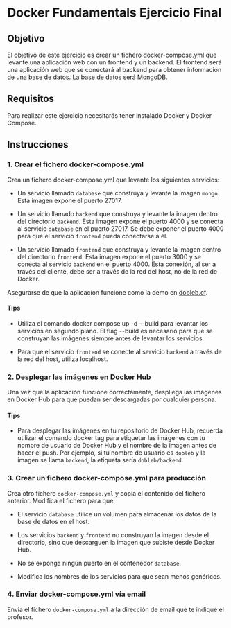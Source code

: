 # Docker Fundamentals Ejercicio Final

## Objetivo

El objetivo de este ejercicio es crear un fichero docker-compose.yml que levante una aplicación web con un frontend y un backend. El frontend será una aplicación web que se conectará al backend para obtener información de una base de datos. La base de datos será MongoDB.

## Requisitos

Para realizar este ejercicio necesitarás tener instalado Docker y Docker Compose.

## Instrucciones

### 1. Crear el fichero docker-compose.yml

Crea un fichero docker-compose.yml que levante los siguientes servicios:

- Un servicio llamado `database` que construya y levante la imagen `mongo`. Esta imagen expone el puerto 27017.

- Un servicio llamado `backend` que construya y levante la imagen dentro del directorio `backend`. Esta imagen expone el puerto 4000 y se conecta al servicio `database` en el puerto 27017. Se debe exponer el puerto 4000 para que el servicio `frontend` pueda conectarse a él.

- Un servicio llamado `frontend` que construya y levante la imagen dentro del directorio `frontend`. Esta imagen expone el puerto 3000 y se conecta al servicio `backend` en el puerto 4000. Esta conexión, al ser a través del cliente, debe ser a través de la red del host, no de la red de Docker.

Asegurarse de que la aplicación funcione como la demo en [dobleb.cf](https://dobleb.cf).

#### Tips

- Utiliza el comando docker compose up -d --build para levantar los servicios en segundo plano. El flag --build es necesario para que se construyan las imágenes siempre antes de levantar los servicios.

- Para que el servicio `frontend` se conecte al servicio `backend` a través de la red del host, utiliza localhost.

### 2. Desplegar las imágenes en Docker Hub

Una vez que la aplicación funcione correctamente, despliega las imágenes en Docker Hub para que puedan ser descargadas por cualquier persona.

#### Tips

- Para desplegar las imágenes en tu repositorio de Docker Hub, recuerda utilizar el comando docker tag para etiquetar las imágenes con tu nombre de usuario de Docker Hub y el nombre de la imagen antes de hacer el push. Por ejemplo, si tu nombre de usuario es `dobleb` y la imagen se llama `backend`, la etiqueta sería `dobleb/backend`.

### 3. Crear un fichero docker-compose.yml para producción

Crea otro fichero `docker-compose.yml` y copia el contenido del fichero anterior. Modifica el fichero para que:

- El servicio `database` utilice un volumen para almacenar los datos de la base de datos en el host.

- Los servicios `backend` y `frontend` no construyan la imagen desde el directorio, sino que descarguen la imagen que subiste desde Docker Hub.

- No se exponga ningún puerto en el contenedor `database`.

- Modifica los nombres de los servicios para que sean menos genéricos.

### 4. Enviar docker-compose.yml vía email

Envía el fichero `docker-compose.yml` a la dirección de email que te indique el profesor.